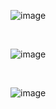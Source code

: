 ![image](https://github.com/user-attachments/assets/10e96f6a-4b51-423a-877c-6b11c3a16841)

<br>

![image](https://github.com/user-attachments/assets/860cef6c-5c6f-4d58-bb28-7e51a08a0cee)

<br>

![image](https://github.com/user-attachments/assets/275ac500-a69c-4946-9021-de2c9319b274)

<br>




